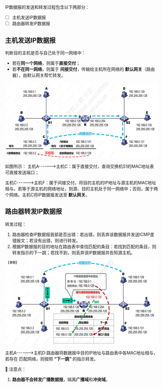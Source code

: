 IP数据报的发送和转发过程包含以下两部分：
- [ ] 主机发送IP数据报
- [ ] 路由器转发IP数据报

## 主机发送IP数据报
 判断目的主机是否与自己处于同一网络中：
- 若在**同一个网络**，则属于**直接交付**；
- 若**不在同一网络**，则属于 **间接交付**，传输给主机所在网络的 **默认网关**（路由器），由默认网关帮忙转发。
 <div align=left><img width="530" height="250" src="./images/IP主机转发.PNG"/></div>  
  
如图所示：
主机A------>主机C：属于直接交付，查询交换机S1的MAC地址表可直接发送端口；  

主机C------>主机F：属于间接交付，将目的主机的IP地址与源主机的MAC地址相与。若等于源主机的网络地址，则源、目的主机处于同一网络中；否则，属于两个网络。主机C将IP数据报发送至 **默认网关**。

## 路由器转发IP数据报
转发过程：
1. 路由器检查IP数据报首部是否出错：若出错，则丢弃该数据报并发送ICMP差错报文；若没有出错，则进行转发。
2. 根据IP数据报的目的地址在路由表中查找匹配的条目：若找到匹配的条目，则转发指示的下一跳；若找不到，则丢弃该IP数据报并告知源主机。

 <div align=left><img width="530" height="280" src="./images/IP路由器转发.PNG"/></div> 

主机A------>主机D:路由器将数据报中目的IP地址与路由表中各MAC地址相与，若存在 匹配网络，则按照 **“下一跳”** 的指示转发。

:pencil: 注意点：
1. **路由器不会转发广播数据报**，隔离**广播域**和**冲突域**。




